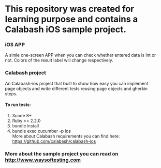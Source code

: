 # This repository was created for learning purpose and contains a Calabash iOS sample project. 

### iOS APP
A simle one-screen APP when you can check whether entered data is Int or not. Colors of the result label will change respectively. 

### Calabash project
An Calabash-ios project that built to show how easy you can implement page objects and write different tests reusing page objects and gherkin steps.

#### To run tests:
1) Xcode 8+  
2) Ruby >= 2.2.0  
3) bundle install  
4) bundle exec cucumber -p ios    
More about Calabash requirements you can find here: https://github.com/calabash/calabash-ios  

  
### More about the sample project you can read on http://www.waysoftesting.com
